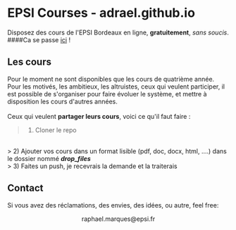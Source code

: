 EPSI Courses - adrael.github.io
===============================

Disposez des cours de l'EPSI Bordeaux en ligne, <strong>gratuitement</strong>, <em>sans soucis</em>.<br/>
####Ca se passe [ici](http://adrael.github.io) !

## Les cours

Pour le moment ne sont disponibles que les cours de quatrième année.<br/>
Pour les motivés, les ambitieux, les altruistes, ceux qui veulent participer, il est possible de s'organiser pour faire évoluer le système, et mettre à disposition les cours d'autres années.<br/>
<br/>
Ceux qui veulent <strong>partager leurs cours</strong>, voici ce qu'il faut faire :<br/>
> 1) Cloner le repo
<br/>
> 2) Ajouter vos cours dans un format lisible (pdf, doc, docx, html, ....) dans le dossier nommé <strong><em>drop_files</em></strong>
<br/>
> 3) Faites un push, je recevrais la demande et la traiterais

## Contact

Si vous avez des réclamations, des envies, des idées, ou autre, feel free:

<center>raphael.marques@epsi.fr</center>

